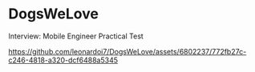 # DogsWeLove
Interview: Mobile Engineer Practical Test

https://github.com/leonardoi7/DogsWeLove/assets/6802237/772fb27c-c246-4818-a320-dcf6488a5345

